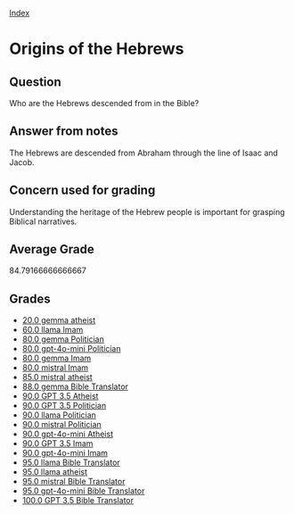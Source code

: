 
[Index](../../index.md)
# Origins of the Hebrews
## Question
Who are the Hebrews descended from in the Bible?

## Answer from notes
The Hebrews are descended from Abraham through the line of Isaac and Jacob.

## Concern used for grading
Understanding the heritage of the Hebrew people is important for grasping Biblical narratives.

## Average Grade
84.79166666666667

## Grades
 * [20.0 gemma atheist](../answers/gemma_atheist/Origins_of_the_Hebrews.md)
 * [60.0 llama Imam](../answers/llama_Imam/Origins_of_the_Hebrews.md)
 * [80.0 gemma Politician](../answers/gemma_Politician/Origins_of_the_Hebrews.md)
 * [80.0 gpt-4o-mini Politician](../answers/gpt-4o-mini_Politician/Origins_of_the_Hebrews.md)
 * [80.0 gemma Imam](../answers/gemma_Imam/Origins_of_the_Hebrews.md)
 * [80.0 mistral Imam](../answers/mistral_Imam/Origins_of_the_Hebrews.md)
 * [85.0 mistral atheist](../answers/mistral_atheist/Origins_of_the_Hebrews.md)
 * [88.0 gemma Bible Translator](../answers/gemma_Bible_Translator/Origins_of_the_Hebrews.md)
 * [90.0 GPT 3.5 Atheist](../answers/GPT_3.5_Atheist/Origins_of_the_Hebrews.md)
 * [90.0 GPT 3.5 Politician](../answers/GPT_3.5_Politician/Origins_of_the_Hebrews.md)
 * [90.0 llama Politician](../answers/llama_Politician/Origins_of_the_Hebrews.md)
 * [90.0 mistral Politician](../answers/mistral_Politician/Origins_of_the_Hebrews.md)
 * [90.0 gpt-4o-mini Atheist](../answers/gpt-4o-mini_Atheist/Origins_of_the_Hebrews.md)
 * [90.0 GPT 3.5 Imam](../answers/GPT_3.5_Imam/Origins_of_the_Hebrews.md)
 * [90.0 gpt-4o-mini Imam](../answers/gpt-4o-mini_Imam/Origins_of_the_Hebrews.md)
 * [95.0 llama Bible Translator](../answers/llama_Bible_Translator/Origins_of_the_Hebrews.md)
 * [95.0 llama atheist](../answers/llama_atheist/Origins_of_the_Hebrews.md)
 * [95.0 mistral Bible Translator](../answers/mistral_Bible_Translator/Origins_of_the_Hebrews.md)
 * [95.0 gpt-4o-mini Bible Translator](../answers/gpt-4o-mini_Bible_Translator/Origins_of_the_Hebrews.md)
 * [100.0 GPT 3.5 Bible Translator](../answers/GPT_3.5_Bible_Translator/Origins_of_the_Hebrews.md)
